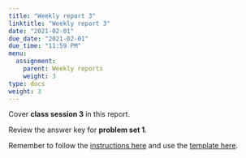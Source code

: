 ```yaml
---
title: "Weekly report 3"
linktitle: "Weekly report 3"
date: "2021-02-01"
due_date: "2021-02-01"
due_time: "11:59 PM"
menu:
  assignment:
    parent: Weekly reports
    weight: 3
type: docs
weight: 3
---
```


Cover **class session 3** in this report.

Review the answer key for **problem set 1**.

Remember to follow the [instructions here](/assignment/#weekly-reports-1) and use the [template here](/assignment/weekly-reports/).
